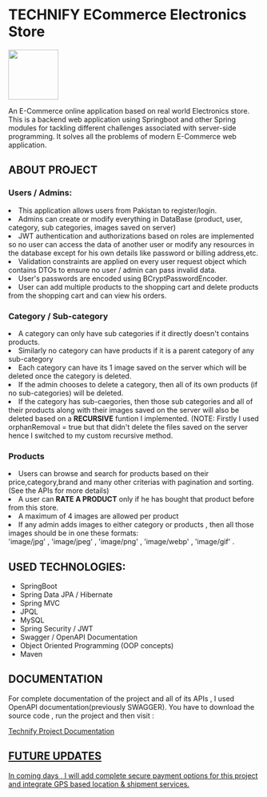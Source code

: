 <h1>TECHNIFY ECommerce Electronics Store</h1>

<img height = '100px' src = "https://discovertemplate.com/wp-content/uploads/2020/12/DT_G65_Electronic-Animated-GIF-Icon-Pack-2.gif">
<p> An E-Commerce online application based on real world Electronics store. This is a backend web application using Springboot and other Spring modules for tackling different challenges associated with server-side programming. It solves all the problems of modern E-Commerce web application. </p>

 <h2>ABOUT PROJECT</h2>
 
 <h3>Users / Admins:</h3>
 <li>This application allows users from Pakistan to register/login.</li> 
 <li>Admins can create or modify everything in DataBase (product, user, category, sub categories, images saved on server)</li>
 <li> JWT authentication and authorizations based on roles are implemented so no user can access the data of another user or modify any resources in the database except for his own 
  details like password or billing address,etc.</li>
 <li>Validation constraints are applied on every user request object which contains DTOs to ensure no user / admin can
 pass invalid data.</li>
 <li> User's passwords are encoded using BCryptPasswordEncoder.
 <li>User can add multiple products to the shopping cart and delete products from the shopping cart and can view his  orders.</li>

 <h3>Category / Sub-category</h3>
 <li>A category can only have sub categories if it directly doesn't contains products.</li>
 <li>Similarly no category can have products if it is a parent category of any sub-category</li>
 <li>Each category can have its 1 image saved on the server which will be deleted once the category is deleted.</li>
 <li>If the admin chooses to delete a category, then  all of its own products
  (if no sub-categories) will be deleted.</li> 
  <li>If the category has sub-caegories, then those sub categories and all of their products along with their images saved on the 
   server will also be deleted based on a <b>RECURSIVE</b> funtion I implemented. (NOTE: Firstly I used orphanRemoval = true 
  but that didn't delete the files saved on the server hence I switched to my custom recursive method.</li>
  
 <h3>Products</h3>
 <li>Users can browse and search for products based on their price,category,brand and many other criterias with pagination and sorting.(See the APIs for
 more details)</li>
 <li>A user can <b>RATE A PRODUCT</b> only if he has bought that product before from this store. </li>
 <li>A maximum of 4 images are allowed per product</li>
 <li>If any admin adds images to either category or products , then all those images should be in one these formats: <br>
     'image/jpg' , 'image/jpeg' , 'image/png' , 'image/webp' , 'image/gif' .</li>

 <h2>USED TECHNOLOGIES:</h2>
 <ul>
   <li>SpringBoot</li>
   <li>Spring Data JPA / Hibernate </li>
   <li>Spring MVC </li>
   <li>JPQL </li>
   <li>MySQL</li>
   <li>Spring Security / JWT </li>
   <li>Swagger / OpenAPI Documentation </li>
   <li>Object Oriented Programming (OOP concepts) </li>
   <li>Maven</li>
 </ul>

  <h2> DOCUMENTATION </h2>
 <p> For complete documentation of the project and all of its APIs , I used OpenAPI documentation(previously SWAGGER).
 You have to download the source code , run the project and then visit :</p>
 <p><a href = "http://localhost:9090/swagger-ui/index.html"> Technify Project Documentation</p>
 <h2>FUTURE UPDATES</h2>
 <p>In coming days , I will add complete secure payment options for this project and integrate GPS based location & 
 shipment services.</p>
 
 
